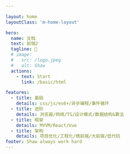 ```yaml
---

layout: home
layoutClass: 'm-home-layout'

hero:
  name: 文档
  text: 前端2
  tagline: 💪
  # image:
  #   src: /logo.jpeg
  #   alt: Shaw
  actions:
    - text: Start
      link: /basic/html

features:
  - title: 基础
    details: css/js/es6+/异步编程/事件循环
  - title: 进阶
    details: 浏览器/网络/TS/设计模式/数据结构&算法
  - title: 框架
    details: MVVM/React/Vue
  - title: 架构
    details: 项目优化/工程化/微前端/大前端/低代码
footer: Shaw always work hard
---
```


<style>
/*爱的魔力转圈圈*/
.m-home-layout .image-src:hover {
  transform: translate(-50%, -50%) rotate(666turn);
  transition: transform 59s 1s cubic-bezier(0.3, 0, 0.8, 1);
}

.m-home-layout .details small {
  opacity: 0.8;
}

.m-home-layout .item:last-child .details {
  display: flex;
  justify-content: flex-end;
  align-items: end;
}
</style>